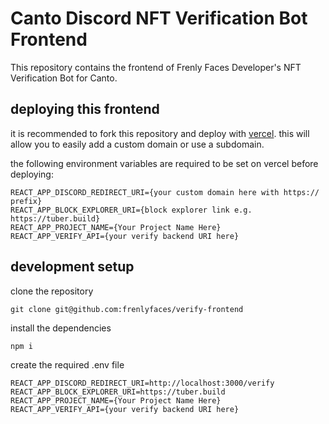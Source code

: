 # Canto Discord NFT Verification Bot Frontend

This repository contains the frontend of Frenly Faces Developer's NFT Verification Bot for Canto.

## deploying this frontend

it is recommended to fork this repository and deploy with [vercel](https://vercel.com). this will allow you to easily add a custom domain or use a subdomain.

the following environment variables are required to be set on vercel before deploying:

```
REACT_APP_DISCORD_REDIRECT_URI={your custom domain here with https:// prefix}
REACT_APP_BLOCK_EXPLORER_URI={block explorer link e.g. https://tuber.build}
REACT_APP_PROJECT_NAME={Your Project Name Here}
REACT_APP_VERIFY_API={your verify backend URI here}
```

## development setup

clone the repository

```
git clone git@github.com:frenlyfaces/verify-frontend
```

install the dependencies

```
npm i
```

create the required .env file

```
REACT_APP_DISCORD_REDIRECT_URI=http://localhost:3000/verify
REACT_APP_BLOCK_EXPLORER_URI=https://tuber.build
REACT_APP_PROJECT_NAME={Your Project Name Here}
REACT_APP_VERIFY_API={your verify backend URI here}
```
